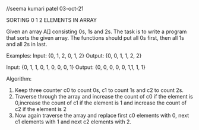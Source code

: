 //seema kumari patel 03-oct-21

SORTING 0 1 2 ELEMENTS IN ARRAY

Given an array A[] consisting 0s, 1s and 2s. 
The task is to write a program that sorts the given array. 
The functions should put all 0s first, then all 1s and all 2s in last.

Examples: 
Input: {0, 1, 2, 0, 1, 2}
Output: {0, 0, 1, 1, 2, 2}

Input: {0, 1, 1, 0, 1,  0, 0, 0, 1}
Output: {0, 0, 0, 0, 0, 1,1, 1, 1}
 
Algorithm: 
1. Keep three counter c0 to count 0s, c1 to count 1s and c2 to count 2s.
2. Traverse through the array and increase the count of c0 if the element is 0,increase the count of c1 if the element is 1 and increase the count of c2 if the element is 2
3. Now again traverse the array and replace first c0 elements with 0, next c1 elements with 1 and next c2 elements with 2.